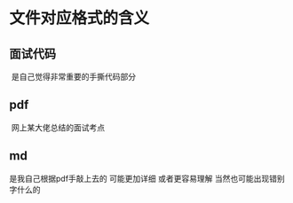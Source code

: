 # 文件对应格式的含义

## 面试代码

​	是自己觉得非常重要的手撕代码部分

## pdf 

​	网上某大佬总结的面试考点

## md

是我自己根据pdf手敲上去的  可能更加详细 或者更容易理解 当然也可能出现错别字什么的

